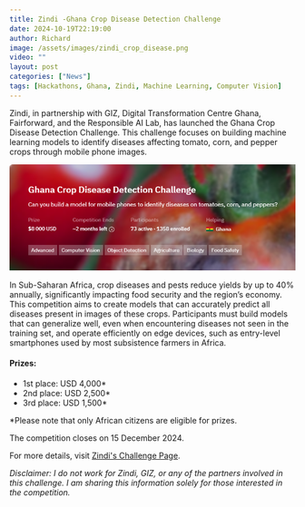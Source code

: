 ```yaml
---
title: Zindi -Ghana Crop Disease Detection Challenge
date: 2024-10-19T22:19:00
author: Richard
image: /assets/images/zindi_crop_disease.png
video: ""
layout: post
categories: ["News"]
tags: [Hackathons, Ghana, Zindi, Machine Learning, Computer Vision]
---
```



Zindi, in partnership with GIZ, Digital Transformation Centre Ghana, Fairforward, and the Responsible AI Lab, has launched the Ghana Crop Disease Detection Challenge. This challenge focuses on building machine learning models to identify diseases affecting tomato, corn, and pepper crops through mobile phone images.

![Zindi Ghana hackathon page ](/assets/images/zindi_crop_disease.png)

In Sub-Saharan Africa, crop diseases and pests reduce yields by up to 40% annually, significantly impacting food security and the region’s economy. This competition aims to create models that can accurately predict all diseases present in images of these crops. Participants must build models that can generalize well, even when encountering diseases not seen in the training set, and operate efficiently on edge devices, such as entry-level smartphones used by most subsistence farmers in Africa.

#### Prizes:

- 1st place: USD 4,000*
- 2nd place: USD 2,500*
- 3rd place: USD 1,500*

*Please note that only African citizens are eligible for prizes.

The competition closes on 15 December 2024.

For more details, visit [Zindi's Challenge Page](https://zindi.africa/competitions/ghana-crop-disease-detection-challenge).

*Disclaimer: I do not work for Zindi, GIZ, or any of the partners involved in this challenge. I am sharing this information solely for those interested in the competition.*
